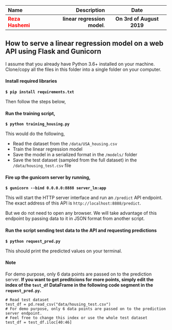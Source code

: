 | Name | Description | Date
| :- |-------------: | :-:
|<font color=red>__Reza Hashemi__</font>| __linear regression model__.  | __On 3rd of August 2019__


## How to serve a linear regression model on a web API using Flask and Gunicorn
I assume that you already have Python 3.6+ installed on your machine.<br>
Clone/copy all the files in this folder into a single folder on your computer.

#### Install required libraries

**`$ pip install requirements.txt`**

Then follow the steps below,

#### Run the training script,

**`$ python training_housing.py`**

This would do the following,
* Read the dataset from the `/data/USA_housing.csv`
* Train the linear regression model
* Save the model in a serialized format in the `/models/` folder
* Save the test dataset (sampled from the full dataset) in the `/data/housing_test.csv` file

#### Fire up the gunicorn server by running,

**`$ gunicorn --bind 0.0.0.0:8888 server_lm:app`**

This will start the HTTP server interface and run an `/predict` API endpoint.<br>
The exact address of this API is `http://localhost:8888/predict`.<br>

But we do not need to open any browser.
We will take advantage of this endpoint by passing data to it in JSON format from another script. 

#### Run the script sending test data to the API and requesting predictions

**`$ python request_pred.py`**

This should print the predicted values on your terminal.

#### Note 
For demo purpose, only 6 data points are passed on to the prediction server. **If you want to get preditcions for more points, simply edit the index of the `test_df` DataFrame in the following code segment in the `request_pred.py`.**

```
# Read test dataset
test_df = pd.read_csv("data/housing_test.csv")
# For demo purpose, only 6 data points are passed on to the prediction server endpoint.
# Feel free to change this index or use the whole test dataset
test_df = test_df.iloc[40:46]
```
